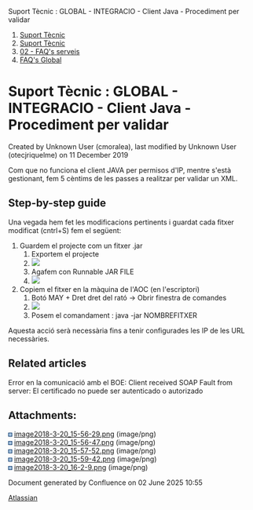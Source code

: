 Suport Tècnic : GLOBAL - INTEGRACIO - Client Java - Procediment per validar  

1.  [Suport Tècnic](index.html)
2.  [Suport Tècnic](13893782.html)
3.  [02 - FAQ's serveis](26313393.html)
4.  [FAQ's Global](28705585.html)

Suport Tècnic : GLOBAL - INTEGRACIO - Client Java - Procediment per validar
===========================================================================

Created by Unknown User (cmoralea), last modified by Unknown User (otecjriquelme) on 11 December 2019

Com que no funciona el client JAVA per permisos d'IP, mentre s'està gestionant, fem 5 cèntims de les passes a realitzar per validar un XML.

Step-by-step guide
------------------

Una vegada hem fet les modificacions pertinents i guardat cada fitxer modificat (cntrl+S) fem el següent:

1.  Guardem el projecte com un fitxer .jar
    1.  Exportem el projecte
    2.  ![](attachments/26313630/26317080.png)
    3.  Agafem con Runnable JAR FILE
    4.  ![](attachments/26313630/26317078.png)
2.  Copiem el fitxer en la màquina de l'AOC (en l'escriptori)  
    1.  Botó MAY + Dret dret del rató → Obrir finestra de comandes
    2.  ![](attachments/26313630/26317105.png)
    3.  Posem el comandament : java -jar NOMBREFITXER

  

Aquesta acció serà necessària fins a tenir configurades les IP de les URL necessàries.

Related articles
----------------

  

  

Error en la comunicació amb el BOE: Client received SOAP Fault from server: El certificado no puede ser autenticado o autorizado

Attachments:
------------

![](images/icons/bullet_blue.gif) [image2018-3-20\_15-56-29.png](attachments/26313630/26317079.png) (image/png)  
![](images/icons/bullet_blue.gif) [image2018-3-20\_15-56-47.png](attachments/26313630/26317080.png) (image/png)  
![](images/icons/bullet_blue.gif) [image2018-3-20\_15-57-52.png](attachments/26313630/26317078.png) (image/png)  
![](images/icons/bullet_blue.gif) [image2018-3-20\_15-59-42.png](attachments/26313630/26317094.png) (image/png)  
![](images/icons/bullet_blue.gif) [image2018-3-20\_16-2-9.png](attachments/26313630/26317105.png) (image/png)  

Document generated by Confluence on 02 June 2025 10:55

[Atlassian](http://www.atlassian.com/)